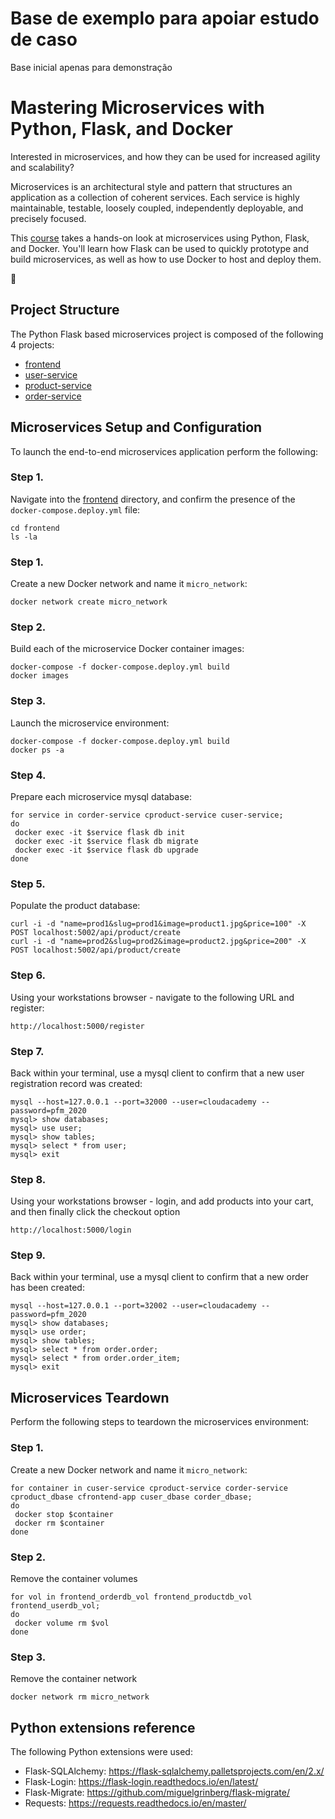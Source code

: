 # Base de exemplo para apoiar estudo de caso
Base inicial apenas para demonstração

# Mastering Microservices with Python, Flask, and Docker
Interested in microservices, and how they can be used for increased agility and scalability?

Microservices is an architectural style and pattern that structures an application as a collection of coherent services. Each service is highly maintainable, testable, loosely coupled, independently deployable, and precisely focused.

This [course](https://cloudacademy.com/course/mastering-microservices-with-python-flask-docker-1118) takes a hands-on look at microservices using Python, Flask, and Docker. You'll learn how Flask can be used to quickly prototype and build microservices, as well as how to use Docker to host and deploy them.

:metal:

## Project Structure
The Python Flask based microservices project is composed of the following 4 projects: 
* [frontend](https://github.com/cloudacademy/python-flask-microservices/tree/master/frontend)
* [user-service](https://github.com/cloudacademy/python-flask-microservices/tree/master/user-service)
* [product-service](https://github.com/cloudacademy/python-flask-microservices/tree/master/product-service)
* [order-service](https://github.com/cloudacademy/python-flask-microservices/tree/master/order-service)

## Microservices Setup and Configuration
To launch the end-to-end microservices application perform the following:

### Step 1.
Navigate into the [frontend](https://github.com/cloudacademy/python-flask-microservices/tree/master/frontend) directory, and confirm the presence of the ```docker-compose.deploy.yml``` file:
```
cd frontend
ls -la
```

### Step 1.
Create a new Docker network and name it ```micro_network```:
```
docker network create micro_network
```

### Step 2.
Build each of the microservice Docker container images:
```
docker-compose -f docker-compose.deploy.yml build
docker images
```

### Step 3.
Launch the microservice environment:
```
docker-compose -f docker-compose.deploy.yml build
docker ps -a
```

### Step 4.
Prepare each microservice mysql database:
```
for service in corder-service cproduct-service cuser-service;
do 
 docker exec -it $service flask db init
 docker exec -it $service flask db migrate
 docker exec -it $service flask db upgrade
done
```

### Step 5.
Populate the product database:
```
curl -i -d "name=prod1&slug=prod1&image=product1.jpg&price=100" -X POST localhost:5002/api/product/create
curl -i -d "name=prod2&slug=prod2&image=product2.jpg&price=200" -X POST localhost:5002/api/product/create
```

### Step 6.
Using your workstations browser - navigate to the following URL and register:
```
http://localhost:5000/register
```

### Step 7.
Back within your terminal, use a mysql client to confirm that a new user registration record was created:
```
mysql --host=127.0.0.1 --port=32000 --user=cloudacademy --password=pfm_2020
mysql> show databases;
mysql> use user;
mysql> show tables;
mysql> select * from user;
mysql> exit
```

### Step 8.
Using your workstations browser - login, and add products into your cart, and then finally click the checkout option
```
http://localhost:5000/login
```

### Step 9.
Back within your terminal, use a mysql client to confirm that a new order has been created:
```
mysql --host=127.0.0.1 --port=32002 --user=cloudacademy --password=pfm_2020
mysql> show databases;
mysql> use order;
mysql> show tables;
mysql> select * from order.order;
mysql> select * from order.order_item;
mysql> exit
```

## Microservices Teardown
Perform the following steps to teardown the microservices environment:

### Step 1.
Create a new Docker network and name it ```micro_network```:
```
for container in cuser-service cproduct-service corder-service cproduct_dbase cfrontend-app cuser_dbase corder_dbase;
do
 docker stop $container
 docker rm $container
done
```

### Step 2.
Remove the container volumes
```
for vol in frontend_orderdb_vol frontend_productdb_vol frontend_userdb_vol;
do
 docker volume rm $vol
done
```

### Step 3.
Remove the container network
```
docker network rm micro_network
```

## Python extensions reference
The following Python extensions were used:

* Flask-SQLAlchemy: https://flask-sqlalchemy.palletsprojects.com/en/2.x/
* Flask-Login: https://flask-login.readthedocs.io/en/latest/
* Flask-Migrate: https://github.com/miguelgrinberg/flask-migrate/
* Requests: https://requests.readthedocs.io/en/master/

